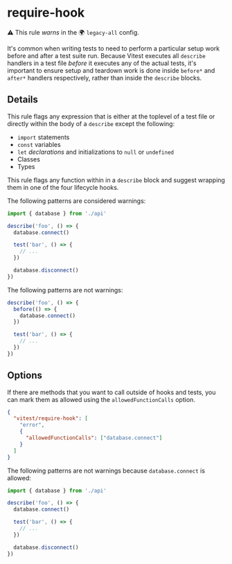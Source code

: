 # require-hook

⚠️ This rule _warns_ in the 🌍 `legacy-all` config.

<!-- end auto-generated rule header -->

It's common when writing tests to need to perform a particular setup work before and after a test suite run. Because Vitest executes all `describe` handlers in a test file _before_ it executes any of the actual tests, it's important to ensure setup and teardown work is done inside `before*` and `after*` handlers respectively, rather than inside the `describe` blocks.

## Details

This rule flags any expression that is either at the toplevel of a test file or directly within the body of a `describe` except the following:

- `import` statements
- `const` variables
- `let` _declarations_ and initializations to `null` or `undefined`
- Classes
- Types

This rule flags any function within in a `describe` block and suggest wrapping them in one of the four lifecycle hooks.

The following patterns are considered warnings:

```ts
import { database } from './api'

describe('foo', () => {
  database.connect()

  test('bar', () => {
    // ...
  })

  database.disconnect()
})
```

The following patterns are not warnings:

```ts
describe('foo', () => {
  before(() => {
    database.connect()
  })

  test('bar', () => {
    // ...
  })
})
```

## Options

If there are methods that you want to call outside of hooks and tests, you can mark them as allowed using the `allowedFunctionCalls` option.

```json
{
  "vitest/require-hook": [
    "error",
    {
      "allowedFunctionCalls": ["database.connect"]
    }
  ]
}
```

The following patterns are not warnings because `database.connect` is allowed:

```ts
import { database } from './api'

describe('foo', () => {
  database.connect()

  test('bar', () => {
    // ...
  })

  database.disconnect()
})
```
